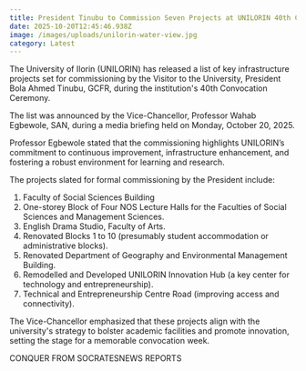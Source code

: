 ```yaml
---
title: President Tinubu to Commission Seven Projects at UNILORIN 40th Convocation
date: 2025-10-20T12:45:46.938Z
image: /images/uploads/unilorin-water-view.jpg
category: Latest
---
```

The University of Ilorin (UNILORIN) has released a list of key infrastructure projects set for commissioning by the Visitor to the University, President Bola Ahmed Tinubu, GCFR, during the institution's 40th Convocation Ceremony.

The list was announced by the Vice-Chancellor, Professor Wahab Egbewole, SAN, during a media briefing held on Monday, October 20, 2025.

Professor Egbewole stated that the commissioning highlights UNILORIN’s commitment to continuous improvement, infrastructure enhancement, and fostering a robust environment for learning and research.

The projects slated for formal commissioning by the President include:

1. Faculty of Social Sciences Building
2. One-storey Block of Four NOS Lecture Halls for the Faculties of Social Sciences and Management Sciences.
3. English Drama Studio, Faculty of Arts.
4. Renovated Blocks 1 to 10 (presumably student accommodation or administrative blocks).
5. Renovated Department of Geography and Environmental Management Building.
6. Remodelled and Developed UNILORIN Innovation Hub (a key center for technology and entrepreneurship).
7. Technical and Entrepreneurship Centre Road (improving access and connectivity).

The Vice-Chancellor emphasized that these projects align with the university's strategy to bolster academic facilities and promote innovation, setting the stage for a memorable convocation week.

C﻿ONQUER FROM SOCRATESNEWS REPORTS